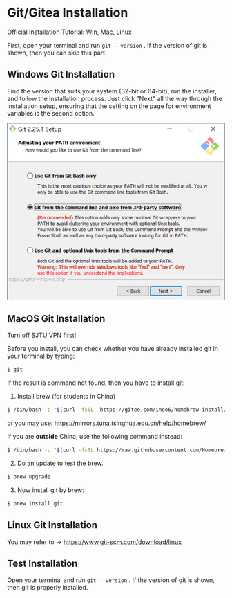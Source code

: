 # Git/Gitea Installation

Official Installation Tutorial: [Win](https://git-scm.com/download/win), [Mac](https://git-scm.com/download/mac), [Linux](https://git-scm.com/download/linux)

First, open your terminal and run `git --version` . If the version of git is shown, then you can skip this part.

## Windows Git Installation

Find the version that suits your system (32-bit or 64-bit), run the installer, and follow the installation process. Just click "Next" all the way through the installation setup, ensuring that the setting on the page for environment variables is the second option.

![git-win-setup](./img/git-win-setup.png)



## MacOS Git Installation

Turn off SJTU VPN first!

Before you install, you can check whether you have already installed git in your terminal by typing:

  ```Bash  
 $ git 
  ```

If the result is command not found, then you have to install git:

1. Install brew (for students in China) 

```bash
$ /bin/bash -c "$(curl -fsSL  https://gitee.com/ineo6/homebrew-install/raw/master/install.sh)"  
```

or you may use: https://mirrors.tuna.tsinghua.edu.cn/help/homebrew/

If you are **outside** China, use the following command instead:

  ```bash
$ /bin/bash -c "$(curl -fsSL https://raw.githubusercontent.com/Homebrew/install/HEAD/install.sh)"
  ```

2. Do an update to test the brew.

  ```bash
$ brew upgrade
  ```

3. Now install git by brew:

```bash
$ brew install git
```

##  Linux Git Installation

You may refer to -> https://www.git-scm.com/download/linux

## Test Installation

Open your terminal and run `git --version` . If the version of git is shown, then git is properly installed.
